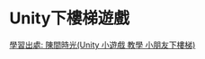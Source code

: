 # Unity下樓梯遊戲
[學習出處: 陳間時光(Unity 小遊戲 教學 小朋友下樓梯)](https://www.youtube.com/watch?v=Jpd3Ku9Fryg&ab_channel=%E9%99%B3%E9%96%93%E6%99%82%E5%85%89)
